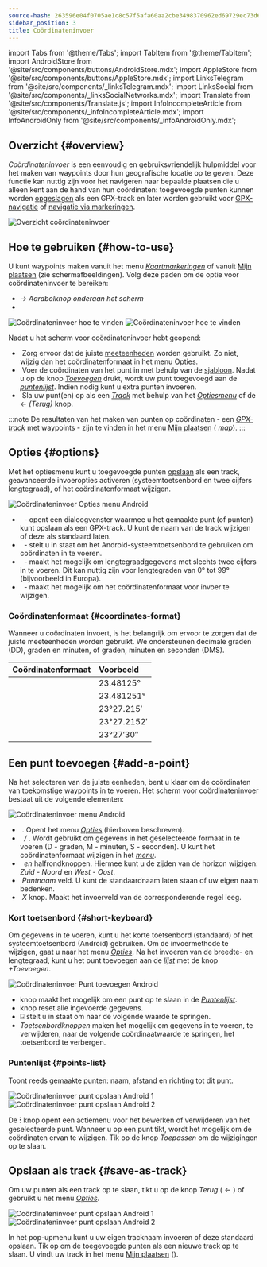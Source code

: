 ```yaml
---
source-hash: 263596e04f0705ae1c8c57f5afa60aa2cbe3498370962ed69729ec73d60d14f6
sidebar_position: 3
title: Coördinateninvoer
---
```

import Tabs from '@theme/Tabs';
import TabItem from '@theme/TabItem';
import AndroidStore from '@site/src/components/buttons/AndroidStore.mdx';
import AppleStore from '@site/src/components/buttons/AppleStore.mdx';
import LinksTelegram from '@site/src/components/_linksTelegram.mdx';
import LinksSocial from '@site/src/components/_linksSocialNetworks.mdx';
import Translate from '@site/src/components/Translate.js';
import InfoIncompleteArticle from '@site/src/components/_infoIncompleteArticle.mdx';
import InfoAndroidOnly from '@site/src/components/_infoAndroidOnly.mdx';



<InfoAndroidOnly />

## Overzicht {#overview}

*Coördinateninvoer* is een eenvoudig en gebruiksvriendelijk hulpmiddel voor het maken van waypoints door hun geografische locatie op te geven. Deze functie kan nuttig zijn voor het navigeren naar bepaalde plaatsen die u alleen kent aan de hand van hun coördinaten: toegevoegde punten kunnen worden [opgeslagen](#save-as-track) als een GPX-track en later worden gebruikt voor [GPX-navigatie](../navigation/setup/gpx-navigation.md) of [navigatie via markeringen](../navigation/setup/markers-navigation.md#add-gpx).

![Overzicht coördinateninvoer](@site/static/img/plan-route/coordinates_input/coordinates_input_overview.png)

## Hoe te gebruiken {#how-to-use}

U kunt waypoints maken vanuit het menu *[Kaartmarkeringen](../personal/markers.md#actions)* of vanuit [Mijn plaatsen](../personal/myplaces.md) (zie schermafbeeldingen). Volg deze paden om de optie voor coördinateninvoer te bereiken:
- *<Translate android="true" ids="shared_string_menu,shared_string_my_places,shared_string_gpx_tracks"/> → Aardbolknop onderaan het scherm*
- *<Translate android="true" ids="shared_string_menu,map_markers_item,shared_string_more_without_dots,coordinate_input"/>*

![Coördinateninvoer hoe te vinden](@site/static/img/plan-route/coordinates_input/coordinates_input_how_to_find_1.png) ![Coördinateninvoer hoe te vinden](@site/static/img/plan-route/coordinates_input/coordinates_input_how_to_find_2.png)

Nadat u het scherm voor coördinateninvoer hebt geopend:

- &nbsp;Zorg ervoor dat de juiste [meeteenheden](#coordinates-format) worden gebruikt. Zo niet, wijzig dan het coördinatenformaat in het menu [Opties](#options).
- &nbsp;Voer de coördinaten van het punt in met behulp van de [sjabloon](#add-a-point). Nadat u op de knop *[Toevoegen](#add-a-point)* drukt, wordt uw punt toegevoegd aan de *[puntenlijst](#points-list)*. Indien nodig kunt u extra punten invoeren.
- &nbsp;Sla uw punt(en) op als een *[Track](../personal/tracks/manage-tracks.md)* met behulp van het *[Optiesmenu](#options)* of de &#8592; *(Terug)* knop.

:::note
De resultaten van het maken van punten op coördinaten - een *[GPX-track](../personal/tracks/manage-tracks.md)* met waypoints - zijn te vinden in het menu [Mijn plaatsen](../personal/myplaces.md) (*<Translate android="true" ids="shared_string_menu,shared_string_my_places,shared_string_gpx_tracks,map_markers_item"/> map*).
:::

## Opties {#options}

Met het optiesmenu kunt u toegevoegde punten [opslaan](#save-as-track) als een track, geavanceerde invoeropties activeren (systeemtoetsenbord en twee cijfers lengtegraad), of het coördinatenformaat wijzigen.

![Coördinateninvoer Opties menu Android](@site/static/img/plan-route/coordinates_input/coordinates_input_options.png)

- &nbsp;*<Translate android="true" ids="coord_input_save_as_track"/>* - opent een dialoogvenster waarmee u het gemaakte punt (of punten) kunt opslaan als een GPX-track. U kunt de naam van de track wijzigen of deze als standaard laten.
- &nbsp;*<Translate android="true" ids="use_system_keyboard"/>* - stelt u in staat om het Android-systeemtoetsenbord te gebruiken om coördinaten in te voeren.
- &nbsp;*<Translate android="true" ids="use_two_digits_longitude"/>* - maakt het mogelijk om lengtegraadgegevens met slechts twee cijfers in te voeren. Dit kan nuttig zijn voor lengtegraden van 0° tot 99° (bijvoorbeeld in Europa).
- &nbsp;*<Translate android="true" ids="coordinates_format"/>* - maakt het mogelijk om het coördinatenformaat voor invoer te wijzigen.

### Coördinatenformaat {#coordinates-format}

Wanneer u coördinaten invoert, is het belangrijk om ervoor te zorgen dat de juiste meeteenheden worden gebruikt. We ondersteunen decimale graden (DD), graden en minuten, of graden, minuten en seconden (DMS).

|Coördinatenformaat| Voorbeeld |
|:------|:------|
|<Translate android="true" ids="dd_ddddd_format"/> |23.48125°|
|<Translate android="true" ids="dd_dddddd_format"/> | 23.481251°|
|<Translate android="true" ids="dd_mm_mmm_format"/> | 23°27.215′|
|<Translate android="true" ids="dd_mm_mmmm_format"/> | 23°27.2152′|
|<Translate android="true" ids="dd_mm_ss_format"/> | 23°27′30″|

## Een punt toevoegen {#add-a-point}

Na het selecteren van de juiste eenheden, bent u klaar om de coördinaten van toekomstige waypoints in te voeren.
Het scherm voor coördinateninvoer bestaat uit de volgende elementen:

![Coördinateninvoer menu Android](@site/static/img/plan-route/coordinates_input/coordinates_input_add_point.png)

- &nbsp;*<Translate android="true" ids="shared_string_options"/>*. Opent het menu *[Opties](#options)* (hierboven beschreven).
- &nbsp;*<Translate android="true" ids="navigate_point_latitude"/> / <Translate android="true" ids="navigate_point_longitude"/>*. Wordt gebruikt om gegevens in het geselecteerde formaat in te voeren (D - graden, M - minuten, S - seconden). U kunt het coördinatenformaat wijzigen in het *[<Translate android="true" ids="shared_string_options"/> menu](#options)*.
- &nbsp;*<Translate android="true" ids="navigate_point_latitude"/> en <Translate android="true" ids="navigate_point_longitude"/>* halfrondknoppen. Hiermee kunt u de zijden van de horizon wijzigen: *Zuid - Noord* en *West - Oost*.
- &nbsp;*Puntnaam* veld. U kunt de standaardnaam laten staan of uw eigen naam bedenken.
- &nbsp;*X* knop. Maakt het invoerveld van de corresponderende regel leeg.

### Kort toetsenbord {#short-keyboard}

Om gegevens in te voeren, kunt u het korte toetsenbord (standaard) of het systeemtoetsenbord (Android) gebruiken. Om de invoermethode te wijzigen, gaat u naar het menu *[Opties](#options)*. Na het invoeren van de breedte- en lengtegraad, kunt u het punt toevoegen aan de *[lijst](#points-list)* met de knop *+Toevoegen*.

![Coördinateninvoer Punt toevoegen Android](@site/static/img/plan-route/coordinates_input/coordinates_input_keyboard.png)

- *<Translate android="true" ids="shared_string_add"/>* knop maakt het mogelijk om een punt op te slaan in de *[Puntenlijst](#points-list)*.
- *<Translate android="true" ids="shared_string_clear"/>* knop reset alle ingevoerde gegevens.
- &#9032; stelt u in staat om naar de volgende waarde te springen.
- *Toetsenbordknoppen* maken het mogelijk om gegevens in te voeren, te verwijderen, naar de volgende coördinaatwaarde te springen, het toetsenbord te verbergen.

### Puntenlijst {#points-list}

Toont reeds gemaakte punten: naam, afstand en richting tot dit punt.

![Coördinateninvoer punt opslaan Android 1](@site/static/img/plan-route/coordinates_input/coordinates_input_points_list_1.png) ![Coördinateninvoer punt opslaan Android 2](@site/static/img/plan-route/coordinates_input/coordinates_input_points_list_2.png)

De **⁝** knop opent een actiemenu voor het bewerken of verwijderen van het geselecteerde punt.
Wanneer u op een punt tikt, wordt het mogelijk om de coördinaten ervan te wijzigen. Tik op de knop *Toepassen* om de wijzigingen op te slaan.

## Opslaan als track {#save-as-track}

Om uw punten als een track op te slaan, tikt u op de knop *Terug* ( &#8592; ) of gebruikt u het menu *[Opties](#options)*.

![Coördinateninvoer punt opslaan Android 1](@site/static/img/plan-route/coordinates_input/coordinates_input_save.png) ![Coördinateninvoer punt opslaan Android 2](@site/static/img/plan-route/coordinates_input/coordinates_input_my_places_list.png)

In het pop-upmenu kunt u uw eigen tracknaam invoeren of deze standaard opslaan. Tik op <Translate android="true" ids="shared_string_save"/> om de toegevoegde punten als een nieuwe track op te slaan.
U vindt uw track in het menu [Mijn plaatsen](../personal/myplaces.md) (<Translate android="true" ids="shared_string_menu,shared_string_my_places,shared_string_gpx_tracks,map_markers_item"/>).